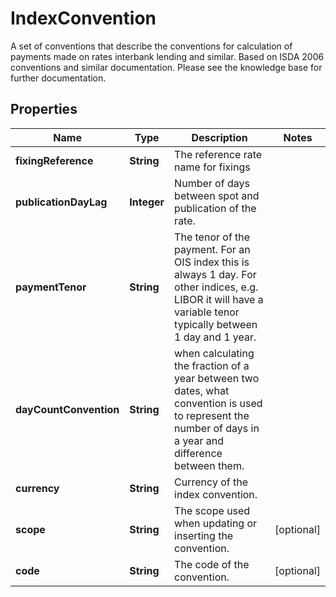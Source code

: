 

# IndexConvention

A set of conventions that describe the conventions for calculation of payments made on rates interbank lending and similar.  Based on ISDA 2006 conventions and similar documentation. Please see the knowledge base for further documentation.

## Properties

Name | Type | Description | Notes
------------ | ------------- | ------------- | -------------
**fixingReference** | **String** | The reference rate name for fixings | 
**publicationDayLag** | **Integer** | Number of days between spot and publication of the rate. | 
**paymentTenor** | **String** | The tenor of the payment. For an OIS index this is always 1 day. For other indices, e.g. LIBOR it will have a variable tenor typically between 1 day and 1 year. | 
**dayCountConvention** | **String** | when calculating the fraction of a year between two dates, what convention is used to represent the number of days in a year              and difference between them. | 
**currency** | **String** | Currency of the index convention. | 
**scope** | **String** | The scope used when updating or inserting the convention. |  [optional]
**code** | **String** | The code of the convention. |  [optional]



